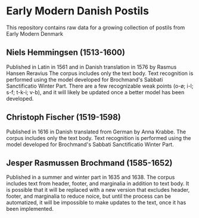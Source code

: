# Early Modern Danish Postils
This repository contains raw data for a growing collection of postils from Early Modern Denmark

## Niels Hemmingsen (1513-1600)
Published in Latin in 1561 and in Danish translation in 1576 by Rasmus Hansen Reravius
The corpus includes only the text body. Text recognition is performed using the model developed for Brochmand's Sabbati Sanctificatio Winter Part. There are a few recognizable weak points (o-ø; i-l; s-f; t-k-i; v-b), and it will likely be updated once a better model has been developed.

## Christoph Fischer (1519-1598)
Published in 1616 in Danish translated from German by Anna Krabbe.
The corpus includes only the text body. Text recognition is performed using the model developed for Brochmand's Sabbati Sanctificatio Winter Part.

## Jesper Rasmussen Brochmand (1585-1652)
Published in a summer and winter part in 1635 and 1638.
The corpus includes text from header, footer, and marginalia in addition to text body. It is possible that it will be replaced with a new version that excludes header, footer, and marginalia to reduce noice, but until the process can be automatized, it will be impossible to make updates to the text, once it has been implemented.
